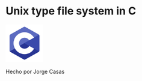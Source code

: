 # Unix type file system in C

<img src="https://github.com/jorgecasase/github-repos-img/blob/main/img/c.png" alt="c" height="100"/>

Hecho por Jorge Casas

